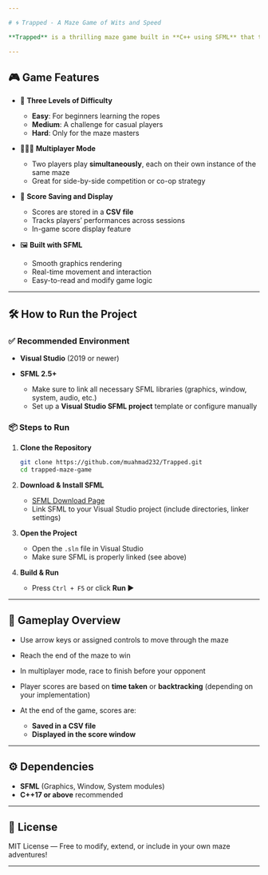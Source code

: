 ```yaml
---

# 🌀 Trapped - A Maze Game of Wits and Speed

**Trapped** is a thrilling maze game built in **C++ using SFML** that tests your logic, timing, and strategy. Navigate through complex mazes with increasing difficulty — or compete with a friend in multiplayer mode. Whether you're solving alone or racing side by side, you’ll need focus and fast reflexes to escape.

---
```


## 🎮 Game Features

* 🧩 **Three Levels of Difficulty**

  * **Easy**: For beginners learning the ropes
  * **Medium**: A challenge for casual players
  * **Hard**: Only for the maze masters

* 🧑‍🤝‍🧑 **Multiplayer Mode**

  * Two players play **simultaneously**, each on their own instance of the same maze
  * Great for side-by-side competition or co-op strategy

* 📝 **Score Saving and Display**

  * Scores are stored in a **CSV file**
  * Tracks players’ performances across sessions
  * In-game score display feature

* 🖼️ **Built with SFML**

  * Smooth graphics rendering
  * Real-time movement and interaction
  * Easy-to-read and modify game logic

---

## 🛠️ How to Run the Project

### ✅ Recommended Environment

* **Visual Studio** (2019 or newer)
* **SFML 2.5+**

  * Make sure to link all necessary SFML libraries (graphics, window, system, audio, etc.)
  * Set up a **Visual Studio SFML project** template or configure manually

### 📦 Steps to Run

1. **Clone the Repository**

   ```bash
   git clone https://github.com/muahmad232/Trapped.git
   cd trapped-maze-game
   ```

2. **Download & Install SFML**

   * [SFML Download Page](https://www.sfml-dev.org/download.php)
   * Link SFML to your Visual Studio project (include directories, linker settings)

3. **Open the Project**

   * Open the `.sln` file in Visual Studio
   * Make sure SFML is properly linked (see above)

4. **Build & Run**

   * Press `Ctrl + F5` or click **Run ▶️**

---

## 🧠 Gameplay Overview

* Use arrow keys or assigned controls to move through the maze
* Reach the end of the maze to win
* In multiplayer mode, race to finish before your opponent
* Player scores are based on **time taken** or **backtracking** (depending on your implementation)
* At the end of the game, scores are:

  * **Saved in a CSV file**
  * **Displayed in the score window**

---

## ⚙️ Dependencies

* **SFML** (Graphics, Window, System modules)
* **C++17 or above** recommended

---

## 📄 License

MIT License — Free to modify, extend, or include in your own maze adventures!

---
